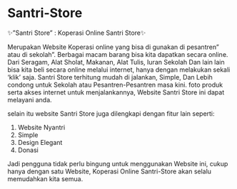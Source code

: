 # Santri-Store
✨”Santri Store” : Koperasi Online Santri Store✨

Merupakan Website Koperasi online yang bisa di gunakan di pesantren” atau di sekolah”.
Berbagai macam barang bisa kita dapatkan secara online. Dari Seragam, Alat Sholat, Makanan, Alat Tulis, Iuran Sekolah Dan lain lain
bisa kita beli secara online melalui internet, hanya dengan melakukan sekali ‘klik’ saja. 
Santri Store terhitung mudah di jalankan, Simple, Dan Lebih condong untuk Sekolah atau Pesantren-Pesantren masa kini.
foto produk serta akses internet untuk menjalankannya, Website Santri Store ini dapat melayani anda. 

selain itu website Santri Store juga dilengkapi dengan fitur lain seperti:

1. Website Nyantri
2. Simple
3. Design Elegant
4. Donasi

Jadi pengguna tidak perlu bingung untuk menggunakan Website ini, cukup hanya dengan satu Website, Koperasi Online Santri-Store akan selalu memudahkan kita semua.
